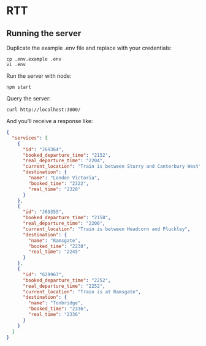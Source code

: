 # RTT

## Running the server

Duplicate the example .env file and replace with your credentials:
```shell
cp .env.example .env
vi .env
```

Run the server with node:
```shell
npm start
```

Query the server:
```shell
curl http://localhost:3000/
```

And you'll receive a response like:
```json
{
  "services": [
    {
      "id": "J69364",
      "booked_departure_time": "2152",
      "real_departure_time": "2204",
      "current_location": "Train is between Sturry and Canterbury West",
      "destination": {
        "name": "London Victoria",
        "booked_time": "2322",
        "real_time": "2328"
      }
    },
    {
      "id": "J69355",
      "booked_departure_time": "2158",
      "real_departure_time": "2206",
      "current_location": "Train is between Headcorn and Pluckley",
      "destination": {
        "name": "Ramsgate",
        "booked_time": "2238",
        "real_time": "2245"
      }
    },
    {
      "id": "G29967",
      "booked_departure_time": "2252",
      "real_departure_time": "2252",
      "current_location": "Train is at Ramsgate",
      "destination": {
        "name": "Tonbridge",
        "booked_time": "2336",
        "real_time": "2336"
      }
    }
  ]
}
```
